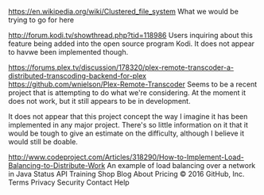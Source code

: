 https://en.wikipedia.org/wiki/Clustered_file_system
What we would be trying to go for here

http://forum.kodi.tv/showthread.php?tid=118986
Users inquiring about this feature being added into the open source program Kodi. It does not appear to havwe been implemented though.

https://forums.plex.tv/discussion/178320/plex-remote-transcoder-a-distributed-transcoding-backend-for-plex
https://github.com/wnielson/Plex-Remote-Transcoder
Seems to be a recent project that is attempting to do what we're considering. At the moment it does not work,
but it still appears to be in development.

It does not appear that this project concept the way I imagine it has been implemented in any major project. There's so little information on
it that it would be tough to give an estimate on the difficulty, although I believe it would still be doable.

http://www.codeproject.com/Articles/318290/How-to-Implement-Load-Balancing-to-Distribute-Work
An example of load balancing over a network in Java
Status API Training Shop Blog About Pricing
© 2016 GitHub, Inc. Terms Privacy Security Contact Help
